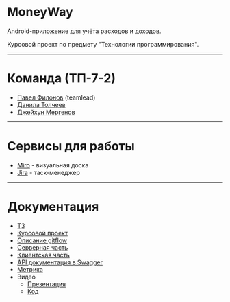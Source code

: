 # MoneyWay
Android-приложение для учёта расходов и доходов.

Курсовой проект по предмету "Технологии программирования".

<hr>

# Команда (ТП-7-2)
<ul>
  <li><a href="https://vk.com/p.filonov10" target="_blank">Павел Филонов</a> (teamlead)</li>
  <li><a href="https://vk.com/yakmush" target="_blank">Данила Толчеев</a></li>
  <li><a href="https://vk.com/mergenov98" target="_blank">Джейхун Мергенов</a></li>
</ul>

<hr>

# Сервисы для работы
<ul>
  <li><a href="https://miro.com/app/board/uXjVOI9Iq6A=/?invite_link_id=953018054133" target="_blank">Miro</a> - визуальная доска</li>
  <li><a href="https://money-way.atlassian.net/jira/software/projects/MW/boards/1" target="_blank">Jira</a> - таск-менеджер</li>
</ul>

<hr>

# Документация
<ul>
  <li><a href="https://github.com/PavelFilonov/moneyway/blob/main/docs/ТЗ.pdf" target="_blank">ТЗ</a></li>
  <li><a href="https://github.com/PavelFilonov/moneyway/blob/main/docs/Курсовой%20проект.pdf" target="_blank">Курсовой проект</a></li>
  <li><a href="https://github.com/PavelFilonov/moneyway/blob/main/docs/Gitflow.pdf" target="_blank">Описание gitflow</a></li>
  <li><a href="https://github.com/PavelFilonov/MoneyWayAPI" target="_blank">Серверная часть</a></li>
  <li><a href="https://github.com/PavelFilonov/MoneyWayApp" target="_blank">Клиентская часть</a></li>
  <li><a href="https://app.swaggerhub.com/apis/PavelFilonov/money-way_api_documentation/V1" target="_blank">API документация в Swagger</a></li>
  <li><a href="https://metrika.yandex.ru/dashboard?id=89132016" target="_blank">Метрика</a></li>
  <li>Видео<ul>
      <li><a href="https://drive.google.com/file/d/1Z_Ds65OWpayV7lsyF2DCqxxnjLg4clMd/view?usp=sharing" target="_blank">Презентация</a></li>
    <li><a href="https://drive.google.com/file/d/1SrkI3saoAYMOUnEGEP6fTpxDVNJ7Ag8C/view?usp=sharing" target="_blank">Код</a></li>
  </ul></li> 
</ul>
